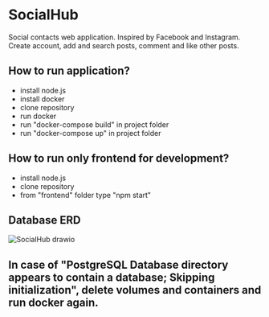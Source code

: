 # SocialHub
Social contacts web application. Inspired by Facebook and Instagram.
Create account, add and search posts, comment and like other posts.

## How to run application?

- install node.js
- install docker
- clone repository
- run docker
- run "docker-compose build" in project folder
- run "docker-compose up" in project folder

## How to run only frontend for development?

- install node.js
- clone repository
- from "frontend" folder type "npm start"

## Database ERD
![SocialHub drawio](https://user-images.githubusercontent.com/92308173/226292815-c179287a-9d5b-45a0-911e-76d2164cdaad.png)

## In case of "PostgreSQL Database directory appears to contain a database; Skipping initialization", delete volumes and containers and run docker again. 
